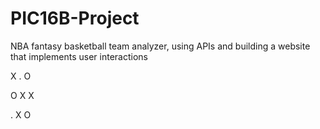 # PIC16B-Project
NBA fantasy basketball team analyzer, using APIs and building a website that implements user interactions

X . O 

O X X

. X O 

